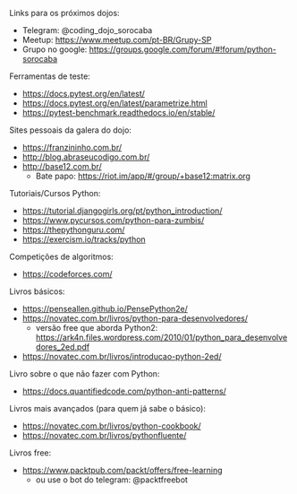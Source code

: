 Links para os próximos dojos:
- Telegram: @coding_dojo_sorocaba
- Meetup: https://www.meetup.com/pt-BR/Grupy-SP
- Grupo no google: https://groups.google.com/forum/#!forum/python-sorocaba

Ferramentas de teste:
- https://docs.pytest.org/en/latest/
- https://docs.pytest.org/en/latest/parametrize.html
- https://pytest-benchmark.readthedocs.io/en/stable/

Sites pessoais da galera do dojo:
- https://franzininho.com.br/
- http://blog.abraseucodigo.com.br/
- http://base12.com.br/
    - Bate papo: https://riot.im/app/#/group/+base12:matrix.org

Tutoriais/Cursos Python:
- https://tutorial.djangogirls.org/pt/python_introduction/
- https://www.pycursos.com/python-para-zumbis/
- https://thepythonguru.com/
- https://exercism.io/tracks/python

Competições de algoritmos:
- https://codeforces.com/

Livros básicos:
- https://penseallen.github.io/PensePython2e/
- https://novatec.com.br/livros/python-para-desenvolvedores/
    - versão free que aborda Python2: https://ark4n.files.wordpress.com/2010/01/python_para_desenvolvedores_2ed.pdf
- https://novatec.com.br/livros/introducao-python-2ed/

Livro sobre o que não fazer com Python:
- https://docs.quantifiedcode.com/python-anti-patterns/

Livros mais avançados (para quem já sabe o básico):
- https://novatec.com.br/livros/python-cookbook/
- https://novatec.com.br/livros/pythonfluente/

Livros free:
- https://www.packtpub.com/packt/offers/free-learning
    - ou use o bot do telegram: @packtfreebot
